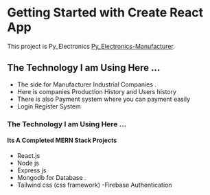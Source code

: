 # Getting Started with Create React App

This project is Py_Electronics [Py_Electronics-Manufacturer](https://py-electronis.firebaseapp.com/).

## The Technology I am Using Here ...

- The side for Manufacturer Industrial Companies .
- Here is companies Production History and Users history
- There is also Payment system where you can payment easily
- Login Register System

### The Technology I am Using Here ...
#### Its A Completed MERN Stack Projects
- React.js
- Node js
- Express js 
- Mongodb for Database .
- Tailwind css (css framework)
-Firebase Authentication
